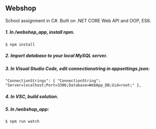 ## Webshop
School assignment in C#. Built on .NET CORE Web API and OOP, ES6.


##### 1. In /webshop_app, install npm.
`
$ npm install
`
##### 2. Import database to your local MySQL server.

##### 3. In Visual Studio Code, edit connectionstring in appsettings.json:
`
"ConnectionStrings": {
    "ConnectionString": "Server=localhost;Port=3306;Database=WebApp_DB;Uid=root;"
  },
`
##### 4. In VSC, build solution.

##### 5. In /webshop_app:
`
$ npm run watch
`
